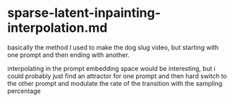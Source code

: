 # sparse-latent-inpainting-interpolation.md

basically the method I used to make the dog slug video, 
but starting with one prompt and then ending with another. 

interpolating in the prompt embedding space would be interesting, 
but i could probably just find an attractor for one prompt and then 
hard switch to the other prompt and modulate the rate of the transition with the sampling percentage
